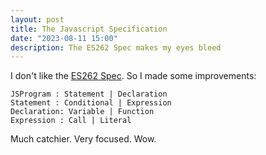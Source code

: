 ```yaml
---
layout: post
title: The Javascript Specification
date: "2023-08-11 15:00"
description: The ES262 Spec makes my eyes bleed
---
```


I don't like the [ES262 Spec](https://tc39.es/ecma262/multipage/). So I made some improvements:

```
JSProgram : Statement | Declaration
Statement : Conditional | Expression
Declaration: Variable | Function
Expression : Call | Literal
```

Much catchier. Very focused. Wow.
